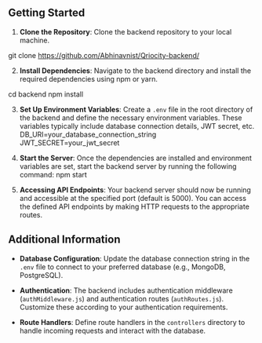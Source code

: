 ## Getting Started

1. **Clone the Repository**: Clone the backend repository to your local machine.

git clone https://github.com/Abhinavnist/Qriocity-backend/


2. **Install Dependencies**: Navigate to the backend directory and install the required dependencies using npm or yarn.

cd backend
npm install

3. **Set Up Environment Variables**: Create a `.env` file in the root directory of the backend and define the necessary environment variables. These variables typically include database connection details, JWT secret, etc.
   DB_URI=your_database_connection_string
   JWT_SECRET=your_jwt_secret

4. **Start the Server**: Once the dependencies are installed and environment variables are set, start the backend server by running the following command:
   npm start

5. **Accessing API Endpoints**: Your backend server should now be running and accessible at the specified port (default is 5000). You can access the defined API endpoints by making HTTP requests to the appropriate routes.

## Additional Information

- **Database Configuration**: Update the database connection string in the `.env` file to connect to your preferred database (e.g., MongoDB, PostgreSQL).

- **Authentication**: The backend includes authentication middleware (`authMiddleware.js`) and authentication routes (`authRoutes.js`). Customize these according to your authentication requirements.

- **Route Handlers**: Define route handlers in the `controllers` directory to handle incoming requests and interact with the database.
